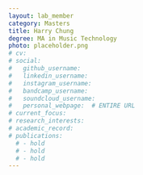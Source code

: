 ```yaml
---
layout: lab_member
category: Masters
title: Harry Chung
degree: MA in Music Technology
photo: placeholder.png
# cv: 
# social:
#   github_username: 
#   linkedin_username: 
#   instagram_username: 
#   bandcamp_username: 
#   soundcloud_username: 
#   personal_webpage:  # ENTIRE URL
# current_focus: 
# research_interests:
# academic_record:
# publications:
  # - hold
  # - hold
  # - hold
---
```


<!-- FILL IN BIO HERE -->